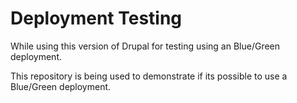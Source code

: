 # Deployment Testing

While using this version of Drupal for testing using an Blue/Green deployment.

This repository is being used to demonstrate if its possible to use a Blue/Green deployment. 
